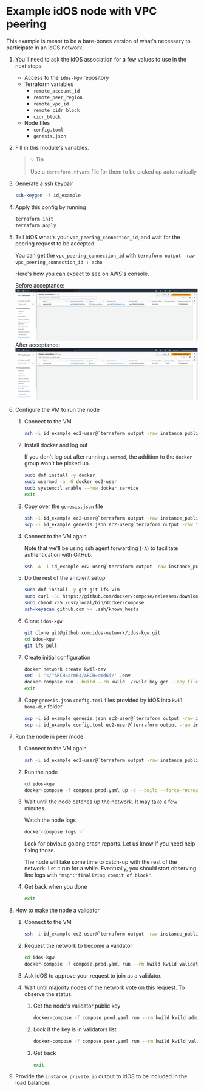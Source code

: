 # Example idOS node with VPC peering

This example is meant to be a bare-bones version of what's necessary to participate in an idOS network.

1. You'll need to ask the idOS association for a few values to use in the next steps:

    - Access to the `idos-kgw` repository
    - Terraform variables
      - `remote_account_id`
      - `remote_peer_region`
      - `remote_vpc_id`
      - `remote_cidr_block`
      - `cidr_block`
    - Node files
      - `config.toml`
      - `genesis.json`

2. Fill in this module's variables.

    > 💡 Tip
    >
    > Use a `terraform.tfvars` file for them to be picked up automatically

3. Generate a ssh keypair

    ```bash
    ssh-keygen -f id_example
    ```

4. Apply this config by running

    ```bash
    terraform init
    terraform apply
    ```

5. Tell idOS what's your `vpc_peering_connection_id`, and wait for the peering request to be accepted

   You can get the `vpc_peering_connection_id` with `terraform output -raw vpc_peering_connection_id ; echo`

   Here's how you can expect to see on AWS's console.

   Before acceptance:
     ![](./readme-assets/peering-before-acceptance.png)
   After acceptance:
     ![](./readme-assets/peering-after-acceptance.png)

6. Configure the VM to run the node
   1. Connect to the VM

       ```bash
       ssh -i id_example ec2-user@`terraform output -raw instance_public_ip`
       ```

   2. Install docker and log out

       If you don't log out after running `usermod`, the addition to the `docker` group won't be picked up.

       ```bash
       sudo dnf install -y docker
       sudo usermod -a -G docker ec2-user
       sudo systemctl enable --now docker.service
       exit
       ```

   3. Copy over the `genesis.json` file

       ```bash
       ssh -i id_example ec2-user@`terraform output -raw instance_public_ip` mkdir -p kwil-home-dir
       scp -i id_example genesis.json ec2-user@`terraform output -raw instance_public_ip`:kwil-home-dir/
       ```

   4. Connect to the VM again

       Note that we'll be using ssh agent forwarding (`-A`) to facilitate authentication with GitHub.

       ```bash
       ssh -A -i id_example ec2-user@`terraform output -raw instance_public_ip`
       ```

   5. Do the rest of the ambient setup

       ```bash
       sudo dnf install -y git git-lfs vim
       sudo curl -SL https://github.com/docker/compose/releases/download/v2.27.0/docker-compose-linux-x86_64 -o /usr/local/bin/docker-compose
       sudo chmod 755 /usr/local/bin/docker-compose
       ssh-keyscan github.com >> .ssh/known_hosts
       ```

   6. Clone `idos-kgw`

       ```bash
       git clone git@github.com:idos-network/idos-kgw.git
       cd idos-kgw
       git lfs pull
       ```

   7. Create initial configuration

       ```bash
       docker network create kwil-dev
       sed -i 's/^ARCH=arm64/ARCH=amd64/' .env
       docker-compose run --build --rm kwild ./kwild key gen --key-file /app/home_dir/nodekey.json
       exit
       ```

   8. Copy `genesis.json` `config.toml` files provided by idOS into `kwil-home-dir` folder

        ```bash
        scp -i id_example genesis.json ec2-user@`terraform output -raw instance_public_ip`:/data/kwild-home_dir
        scp -i id_example config.toml ec2-user@`terraform output -raw instance_public_ip`:/data/kwild-home_dir
        ```

7. Run the node in peer mode
   1. Connect to the VM again

        ```bash
        ssh -i id_example ec2-user@`terraform output -raw instance_public_ip`
        ```

   2. Run the node

        ```bash
        cd idos-kgw
        docker-compose -f compose.prod.yaml up -d --build --force-recreate
        ```

   3. Wait until the node catches up the network. It may take a few minutes.

        Watch the node logs
        ```bash
        docker-compose logs -f
        ```

        Look for obvious golang crash reports. Let us know if you need help fixing those.

        The node will take some time to catch-up with the rest of the network. Let it run for a while. Eventually, you should start observing line logs with `"msg":"finalizing commit of block"`.

   4.  Get back when you done

        ```bash
        exit
        ```

8.  How to make the node a validator

    1. Connect to the VM

        ```bash
        ssh -i id_example ec2-user@`terraform output -raw instance_public_ip`
        ```

    2. Request the network to become a validator

        ```bash
        cd idos-kgw
        docker-compose -f compose.prod.yaml run --rm kwild kwild validators join -s /sockets/kwild.socket
        ```

    3. Ask idOS to approve your request to join as a validator.

    4. Wait until majority nodes of the network vote on this request. To observe the status:

       1. Get the node's validator public key

          ```bash
          docker-compose -f compose.prod.yaml run --rm kwild kwild admin status --rpcserver /sockets/kwild.socketk | jq -r .validator.pubkey
          ```

       2. Look if the key is in validators list

          ```bash
          docker-compose -f compose.peer.yaml run --rm kwild kwild validators list -s /sockets/kwild.socket
          ```

       3. Get back

          ```bash
          exit
          ```

9. Provide the `instance_private_ip` output to idOS to be included in the load balancer.
